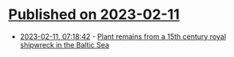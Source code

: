 # [Published on 2023-02-11](index.md)

* [2023-02-11, 07:18:42](https://news.ycombinator.com/item?id=34750305) - [Plant remains from a 15th century royal shipwreck in the Baltic Sea](https://journals.plos.org/plosone/article?id=10.1371/journal.pone.0281010)
